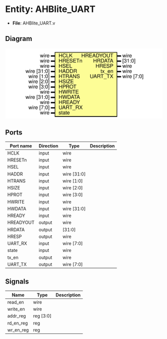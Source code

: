 # Entity: AHBlite_UART 

- **File**: AHBlite_UART.v
## Diagram

![Diagram](AHBlite_UART.svg "Diagram")
## Ports

| Port name | Direction | Type          | Description |
| --------- | --------- | ------------- | ----------- |
| HCLK      | input     | wire          |             |
| HRESETn   | input     | wire          |             |
| HSEL      | input     | wire          |             |
| HADDR     | input     | wire   [31:0] |             |
| HTRANS    | input     | wire    [1:0] |             |
| HSIZE     | input     | wire    [2:0] |             |
| HPROT     | input     | wire    [3:0] |             |
| HWRITE    | input     | wire          |             |
| HWDATA    | input     | wire   [31:0] |             |
| HREADY    | input     | wire          |             |
| HREADYOUT | output    | wire          |             |
| HRDATA    | output    | [31:0]        |             |
| HRESP     | output    | wire          |             |
| UART_RX   | input     | wire    [7:0] |             |
| state     | input     | wire          |             |
| tx_en     | output    | wire          |             |
| UART_TX   | output    | wire    [7:0] |             |
## Signals

| Name      | Type      | Description |
| --------- | --------- | ----------- |
| read_en   | wire      |             |
| write_en  | wire      |             |
| addr_reg  | reg [3:0] |             |
| rd_en_reg | reg       |             |
| wr_en_reg | reg       |             |
